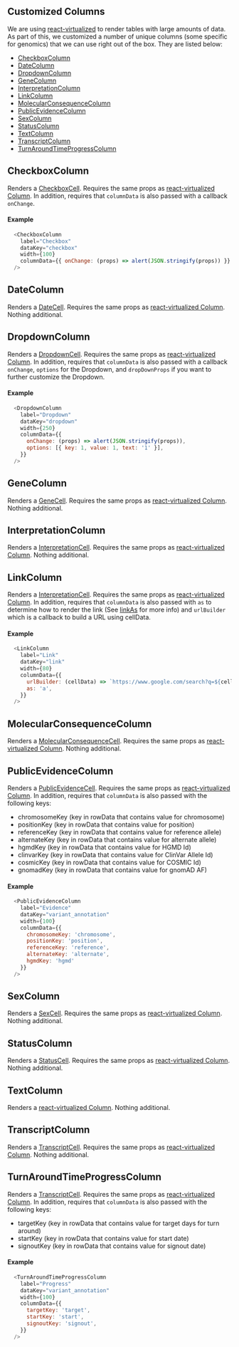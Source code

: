 Customized Columns
------------------

We are using [react-virtualized]() to render tables with large amounts of data.  As part of this, we customized a number of unique columns (some specific for genomics) that we can use right out of the box.  They are listed below:

+ [CheckboxColumn](#checkboxcolumn)
+ [DateColumn](#datecolumn)
+ [DropdownColumn](#dropdowncolumn)
+ [GeneColumn](#genecolumn)
+ [InterpretationColumn](#interpretationcolumn)
+ [LinkColumn](#linkcolumn)
+ [MolecularConsequenceColumn](#molecularconsequencecolumn)
+ [PublicEvidenceColumn](#publicevidencecolumn)
+ [SexColumn](#sexcolumn)
+ [StatusColumn](#statuscolumn)
+ [TextColumn](#textcolumn)
+ [TranscriptColumn](#transcriptcolumn)
+ [TurnAroundTimeProgressColumn](#turnaroundtimeprogresscolumn)

## CheckboxColumn

Renders a [CheckboxCell](CheckboxCell.md). Requires the same props as [react-virtualized Column](https://github.com/bvaughn/react-virtualized/blob/master/docs/Column.md).  In addition, requires that `columnData` is also passed with a callback `onChange`.

#### Example

```javascript
  <CheckboxColumn
    label="Checkbox"
    dataKey="checkbox"
    width={100}
    columnData={{ onChange: (props) => alert(JSON.stringify(props)) }}
  />
```

## DateColumn

Renders a [DateCell](DateCell.md). Requires the same props as [react-virtualized Column](https://github.com/bvaughn/react-virtualized/blob/master/docs/Column.md).  Nothing additional.

## DropdownColumn

Renders a [DropdownCell](DropdownCell.md). Requires the same props as [react-virtualized Column](https://github.com/bvaughn/react-virtualized/blob/master/docs/Column.md).  In addition, requires that `columnData` is also passed with a callback `onChange`, `options` for the Dropdown, and `dropDownProps` if you want to further customize the Dropdown.

#### Example

```javascript
  <DropdownColumn
    label="Dropdown"
    dataKey="dropdown"
    width={250}
    columnData={{
      onChange: (props) => alert(JSON.stringify(props)),
      options: [{ key: 1, value: 1, text: '1' }],
    }}
  />
```

## GeneColumn

Renders a [GeneCell](GeneCell.md). Requires the same props as [react-virtualized Column](https://github.com/bvaughn/react-virtualized/blob/master/docs/Column.md).  Nothing additional.

## InterpretationColumn

Renders a [InterpretationCell](InterpretationCell.md). Requires the same props as [react-virtualized Column](https://github.com/bvaughn/react-virtualized/blob/master/docs/Column.md).  Nothing additional.

## LinkColumn

Renders a [InterpretationCell](InterpretationCell.md). Requires the same props as [react-virtualized Column](https://github.com/bvaughn/react-virtualized/blob/master/docs/Column.md).  In addition, requires that `columnData` is also passed with `as` to determine how to render the link (See [linkAs](https://github.com/chopdgd/react-genomix/blob/feature-docs/docs/LinkCell.md) for more info) and `urlBuilder` which is a callback to build a URL using cellData.

#### Example

```javascript
  <LinkColumn
    label="Link"
    dataKey="link"
    width={80}
    columnData={{
      urlBuilder: (cellData) => `https://www.google.com/search?q=${cellData}`,
      as: 'a',
    }}
  />
```

## MolecularConsequenceColumn

Renders a [MolecularConsequenceCell](MolecularConsequenceCell.md). Requires the same props as [react-virtualized Column](https://github.com/bvaughn/react-virtualized/blob/master/docs/Column.md).  Nothing additional.

## PublicEvidenceColumn

Renders a [PublicEvidenceCell](PublicEvidenceCell.md). Requires the same props as [react-virtualized Column](https://github.com/bvaughn/react-virtualized/blob/master/docs/Column.md).  In addition, requires that `columnData` is also passed with the following keys:

+ chromosomeKey (key in rowData that contains value for chromosome)
+ positionKey (key in rowData that contains value for position)
+ referenceKey (key in rowData that contains value for reference allele)
+ alternateKey (key in rowData that contains value for alternate allele)
+ hgmdKey (key in rowData that contains value for HGMD Id)
+ clinvarKey (key in rowData that contains value for ClinVar Allele Id)
+ cosmicKey (key in rowData that contains value for COSMIC Id)
+ gnomadKey (key in rowData that contains value for gnomAD AF)

#### Example

```javascript
  <PublicEvidenceColumn
    label="Evidence"
    dataKey="variant_annotation"
    width={100}
    columnData={{
      chromosomeKey: 'chromosome',
      positionKey: 'position',
      referenceKey: 'reference',
      alternateKey: 'alternate',
      hgmdKey: 'hgmd'
    }}
  />
```

## SexColumn

Renders a [SexCell](SexCell.md). Requires the same props as [react-virtualized Column](https://github.com/bvaughn/react-virtualized/blob/master/docs/Column.md).  Nothing additional.

## StatusColumn

Renders a [StatusCell](StatusCell.md). Requires the same props as [react-virtualized Column](https://github.com/bvaughn/react-virtualized/blob/master/docs/Column.md).  Nothing additional.

## TextColumn

Renders a [react-virtualized Column](https://github.com/bvaughn/react-virtualized/blob/master/docs/Column.md).  Nothing additional.

## TranscriptColumn

Renders a [TranscriptCell](TranscriptCell.md). Requires the same props as [react-virtualized Column](https://github.com/bvaughn/react-virtualized/blob/master/docs/Column.md).  Nothing additional.

## TurnAroundTimeProgressColumn

Renders a [TranscriptCell](TranscriptCell.md). Requires the same props as [react-virtualized Column](https://github.com/bvaughn/react-virtualized/blob/master/docs/Column.md).  In addition, requires that `columnData` is also passed with the following keys:

+ targetKey (key in rowData that contains value for target days for turn around)
+ startKey (key in rowData that contains value for start date)
+ signoutKey (key in rowData that contains value for signout date)

#### Example

```javascript
  <TurnAroundTimeProgressColumn
    label="Progress"
    dataKey="variant_annotation"
    width={100}
    columnData={{
      targetKey: 'target',
      startKey: 'start',
      signoutKey: 'signout',
    }}
  />
```
